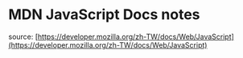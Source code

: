 # MDN JavaScript Docs notes

source: [https://developer.mozilla.org/zh-TW/docs/Web/JavaScript](https://developer.mozilla.org/zh-TW/docs/Web/JavaScript)